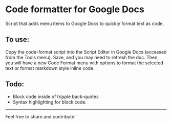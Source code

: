 # Code formatter for Google Docs
Script that adds menu items to Google Docs to quickly format text as code.

## To use:
Copy the code-format script into the Script Editor in Google Docs (accessed from the Tools menu). Save, and you may need to refresh the doc. Then, you will have a new Code Format menu with options to format the selected text or format markdown style inline code.

## Todo:
* Block code inside of tripple back-quotes
* Syntax highlighting for block code.


-------
Feel free to share and contribute!